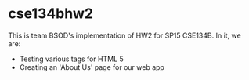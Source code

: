 cse134bhw2
=====

This is team BSOD's implementation of HW2 for SP15 CSE134B. In it, we are:
- Testing various tags for HTML 5
- Creating an 'About Us' page for our web app